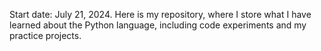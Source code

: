 Start date: July 21, 2024.
Here is my repository, where I store what I have learned about the Python language, including code experiments and my practice projects.